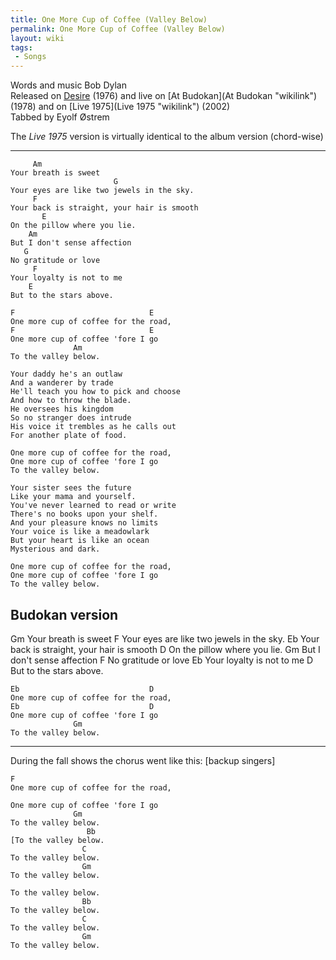 ```yaml
---
title: One More Cup of Coffee (Valley Below)
permalink: One More Cup of Coffee (Valley Below)
layout: wiki
tags:
 - Songs
---
```


Words and music Bob Dylan  
Released on [Desire](Desire "wikilink") (1976) and live on [At
Budokan](At Budokan "wikilink") (1978) and on [Live
1975](Live 1975 "wikilink") (2002)  
Tabbed by Eyolf Østrem

The *Live 1975* version is virtually identical to the album version
(chord-wise)

* * * * *

         Am
    Your breath is sweet
                           G
    Your eyes are like two jewels in the sky.
         F
    Your back is straight, your hair is smooth
           E
    On the pillow where you lie.
        Am
    But I don't sense affection
       G
    No gratitude or love
         F
    Your loyalty is not to me
        E
    But to the stars above.

    F                              E
    One more cup of coffee for the road,
    F                              E
    One more cup of coffee 'fore I go
                  Am
    To the valley below.

    Your daddy he's an outlaw
    And a wanderer by trade
    He'll teach you how to pick and choose
    And how to throw the blade.
    He oversees his kingdom
    So no stranger does intrude
    His voice it trembles as he calls out
    For another plate of food.

    One more cup of coffee for the road,
    One more cup of coffee 'fore I go
    To the valley below.

    Your sister sees the future
    Like your mama and yourself.
    You've never learned to read or write
    There's no books upon your shelf.
    And your pleasure knows no limits
    Your voice is like a meadowlark
    But your heart is like an ocean
    Mysterious and dark.

    One more cup of coffee for the road,
    One more cup of coffee 'fore I go
    To the valley below.

<h2 class="songversion">
Budokan version

</h2>
         Gm
    Your breath is sweet
                           F
    Your eyes are like two jewels in the sky.
         Eb
    Your back is straight, your hair is smooth
           D
    On the pillow where you lie.
        Gm
    But I don't sense affection
       F
    No gratitude or love
         Eb
    Your loyalty is not to me
        D
    But to the stars above.

    Eb                             D
    One more cup of coffee for the road,
    Eb                             D
    One more cup of coffee 'fore I go
                  Gm
    To the valley below.

* * * * *

During the fall shows the chorus went like this: [backup singers]

    F
    One more cup of coffee for the road,

    One more cup of coffee 'fore I go
                  Gm
    To the valley below.
                     Bb
    [To the valley below.
                    C
    To the valley below.
                    Gm
    To the valley below.

    To the valley below.
                    Bb
    To the valley below.
                    C
    To the valley below.
                    Gm
    To the valley below.
